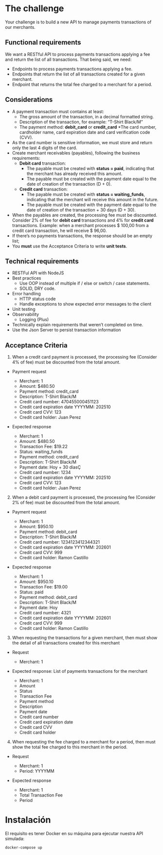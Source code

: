 # The challenge
Your challenge is to build a new API to manage payments transactions of our merchants. 

## Functional requirements
We want a RESTful API to process payments transactions applying a fee and return the list of all transactions. That being said, we need:
- Endpoints to process payments transactions applying a fee.
- Endpoints that return the list of all transactions created for a given merchant.
- Endpoint that returns the total fee charged to a merchant for a period.

## Considerations
  * A payment transaction must contains at least: 
    * The gross amount of the transaction, in a decimal formatted string. 
    * Description of the transaction, for example: “T-Shirt Black/M”
    * The payment method: **debit_card** or **credit_card**
    *The card number, cardholder name, card expiration date and card verification code (CVV).
  * As the card number is sensitive information, we must store and return only the last 4 digits of the card.
  * Create merchant receivables (payables), following the business requirements:
    * **Debit card** transaction:
      * The payable must be created with **status = paid**, indicating that the merchant has already received this amount.
      * The payable must be created with the payment date equal to the date of creation of the transaction (D + 0).
    * **Credit card** transaction:
      * The payable must be created with **status = waiting_funds**, indicating that the merchant will receive this amount in the future.
      * The payable must be created with the payment date equal to the date of creation of the transaction + 30 days (D + 30).
  * When the payables are created, the processing fee must be discounted. Consider 2% of fee for **debit card** transactions and 4% for **credit card** transactions. Example: when a merchant processes $ 100,00 from a credit card transaction, he will receive $ 96,00. 
  * If there’s no payments transactions, the response should be an empty list;
  * You **must** use the Acceptance Criteria to write **unit tests**.

## Technical requirements
  * RESTFul API with NodeJS
  * Best practices
    * Use OOP instead of multiple if / else or switch / case statements.
    * SOLID, DRY code.
  * Error handling
    * HTTP status code
    * Handle exceptions to show expected error messages to the client
  * Unit testing
  * Observability
    * Logging (Plus)
  * Technically explain requirements that weren’t completed on time.
  * Use the Json Server to persist transaction information

## Acceptance Criteria
1. When a credit card payment is processed, the processing fee (Consider 4% of fee) must be discounted from the total amount.
  * Payment request
    * Merchant: 1
    * Amount: $480.50
    * Payment method: credit_card
    * Description: T-Shirt Black/M
    * Credit card number: 470455000451123      
    * Credit card expiration date YYYYMM: 202510 
    * Credit card CVV: 123
    * Credit card holder: Juan Perez	

  * Expected response
    * Merchant: 1
    * Amount: $480.50
    * Transaction Fee: $19.22
    * Status: waiting_funds
    * Payment method: credit_card
    * Description: T-Shirt Black/M
    * Payment date: Hoy + 30 díasÇ
    * Credit card number: 1234
    * Credit card expiration date YYYYMM: 202510
    * Credit card CVV: 123
    * Credit card holder: Juan Perez

2. When a debit card payment is processed, the processing fee (Consider 2% of fee) must be discounted from the total amount.
  * Payment request
    * Merchant: 1
    * Amount: $950.10
    * Payment method: debit_card
    * Description: T-Shirt Black/M
    * Credit card number: 1234123412344321
    * Credit card expiration date YYYYMM: 202601
    * Credit card CVV: 999
    * Credit card holder: Ramon Castillo

  * Expected response
    * Merchant: 1
    * Amount: $950.10
    * Transaction Fee: $19.00
    * Status: paid
    * Payment method: debit_card
    * Description: T-Shirt Black/M
    * Payment date: Hoy
    * Credit card number: 4321
    * Credit card expiration date YYYYMM: 202601
    * Credit card CVV: 999
    * Credit card holder: Ramon Castillo

3. When requesting the transactions for a given merchant, then must show the detail of all transactions created for this merchant
  * Request
    * Merchant: 1

  * Expected response: List of payments transactions for the merchant
    * Merchant: 1
    * Amount
    * Status
    * Transaction Fee
    * Payment method
    * Description
    * Payment date
    * Credit card number
    * Credit card expiration date
    * Credit card CVV
    * Credit card holder

4. When requesting the fee charged to a merchant for a period, then must show the total fee charged to this merchant in the period.
  * Request
    * Merchant: 1
    * Period: YYYYMM 

  * Expected response
    * Merchant: 1
    * Total Transaction Fee
    * Period

# Instalación
El requisito es tener Docker en su máquina para ejecutar nuestra API simulada:

```
docker-compose up
```
